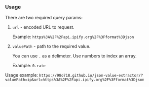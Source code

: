 ### Usage
There are two required query params:

1. `url` - encoded URL to request.

    Example: `https%3A%2F%2Fapi.ipify.org%2F%3Fformat%3Djson`

2. `valuePath` - path to the required value.

    You can use `.` as a delimeter. Use numbers to index an array.

    Example: `0.rate`

Usage example: `https://98o718.github.io/json-value-extractor/?valuePath=ip&url=https%3A%2F%2Fapi.ipify.org%2F%3Fformat%3Djson`
    
